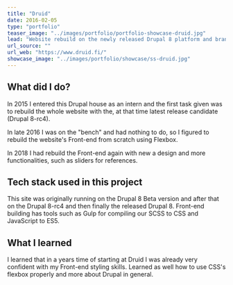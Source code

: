 ```yaml
---
title: "Druid"
date: 2016-02-05
type: "portfolio"
teaser_image: "../images/portfolio/portfolio-showcase-druid.jpg"
lead: "Website rebuild on the newly released Drupal 8 platform and brand re-design."
url_source: ""
url_web: "https://www.druid.fi/"
showcase_image: "../images/portfolio/showcase/ss-druid.jpg"
---
```


## What did I do?

In 2015 I entered this Drupal house as an intern and the first task given was to rebuild the whole website with the, at that time latest release candidate (Drupal 8-rc4).

In late 2016 I was on the "bench" and had nothing to do, so I figured to rebuild the website's Front-end from scratch using Flexbox.

In 2018 I had rebuild the Front-end again with new a design and more functionalities, such as sliders for references.

## Tech stack used in this project

This site was originally running on the Drupal 8 Beta version and after that on the Drupal 8-rc4 and then finally the released Drupal 8. Front-end building has tools such as Gulp for compiling our SCSS to CSS and JavaScript to ES5.

## What I learned

I learned that in a years time of starting at Druid I was already very confident with my Front-end styling skills. Learned as well how to use CSS's flexbox properly and more about Drupal in general.
